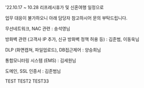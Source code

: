 '22.10.17 ~ 10.28 리프레시휴가 및 신혼여행 일정으로

업무 대응이 불가하오니 아래 담당자 참고하시어 문의 부탁드립니다.


무선네트워크, NAC 관련 : 송석영님

방화벽 관련 (고객사 IP 추가, 신규 방화벽 정책 허용 등) : 김준범, 이동욱님

DLP (화면캡쳐, 파일업로드),  DB접근제어 : 양승희님

통합모니터링 시스템 (EMS) : 김세원님

도메인, SSL 인증서 : 김준범님

TEST
TEST2
TEST33